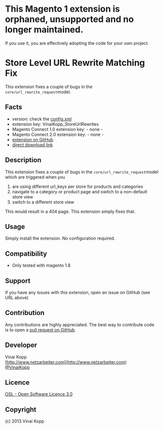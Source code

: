 # This Magento 1 extension is orphaned, unsupported and no longer maintained.

If you use it, you are effectively adopting the code for your own project.

Store Level URL Rewrite Matching Fix
================
This extension fixes a couple of bugs in the ```core/url_rewrite_request```model.

Facts
-----
- version: check the [config.xml](https://github.com/Vinai/VinaiKopp_StoreUrlRewrites/blob/master/app/code/community/VinaiKopp/StoreUrlRewrites/etc/config.xml)
- extension key: VinaiKopp_StoreUrlRewrites
- Magento Connect 1.0 extension key: - none -
- Magento Connect 2.0 extension key: - none - 
- [extension on GitHub](https://github.com/Vinai/VinaiKopp_StoreUrlRewrites)
- [direct download link](https://github.com/Vinai/VinaiKopp_StoreUrlRewrites/zipball/master)

Description
-----------
This extension fixes a couple of bugs in the ```core/url_rewrite_request```model which are triggered when you

1. are using different url_keys per store  for products and categories
2. navigate to a category or product page and switch to a non-default store view
3. switch to a different store view

This would result in a 404 page. This extension simply fixes that.

Usage
-----
Simply install the extension. No configuration required.

Compatibility
-------------
- Only tested with magento 1.8

Support
-------
If you have any issues with this extension, open an issue on GitHub (see URL above)

Contribution
------------
Any contributions are highly appreciated. The best way to contribute code is to open a
[pull request on GitHub](https://help.github.com/articles/using-pull-requests).

Developer
---------
Vinai Kopp  
[http://www.netzarbeiter.com](http://www.netzarbeiter.com)  
[@VinaiKopp](https://twitter.com/VinaiKopp)

Licence
-------
[OSL - Open Software Licence 3.0](http://opensource.org/licenses/osl-3.0.php)

Copyright
---------
(c) 2013 Vinai Kopp
